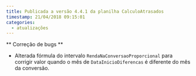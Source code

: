 ```yaml
---
title: Publicada a versão 4.4.1 da planilha CalculoAtrasados
timestamp: 21/04/2018 09:15:01
categories:
  - atualizações
---
```


** Correção de bugs **
+ Alterada fórmula do intervalo `RendaNaConversaoProporcional` para corrigir valor quando o mês de `DataInicioDiferencas` é diferente do mês da conversão.